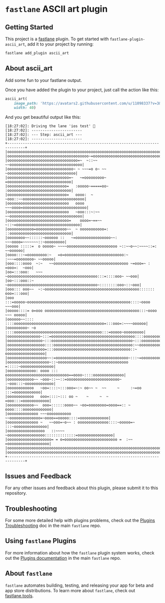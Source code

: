 # `fastlane` ASCII art plugin

<!--
[![fastlane Plugin Badge](https://raw.githubusercontent.com/fastlane/fastlane/master/fastlane/assets/plugin-badge.svg)](https://rubygems.org/gems/fastlane-ascii-art)
-->

## Getting Started

This project is a [fastlane](https://github.com/fastlane/fastlane) plugin. To get started with `fastlane-plugin-ascii_art`, add it to your project by running:

```bash
fastlane add_plugin ascii_art
```

## About ascii_art

Add some fun to your fastlane output.

Once you have added the plugin to your project, just call the action like this:

```ruby
ascii_art(
	image_path: 'https://avatars2.githubusercontent.com/u/11098337?v=3&s=400', 
	width: 40)
```

And you get beautiful output like this:

```
[18:27:02]: Driving the lane 'ios test' 🚀
[18:27:02]: -----------------------
[18:27:02]: --- Step: ascii_art ---
[18:27:02]: -----------------------
+------------------------------------------------------------------------------+
|oooooooooooooooooooooooooooooooooooooooooooooooooooooooooooooooooooooooooooooo|
|ooooooooooooooooooooooooooooooooooooo~=ooooooooooooooooooooooooooooooooooooooo|
|oooooooooooooooooooooooooooooooo=~  ~::~~  ~~ooooooooooooooooooooooooooooooooo|
|oooooooooooooooooooooooooooooo~ ~ ~~~=o o~ ~~ ~ooooooooooooooooooooooooooooooo|
|oooooooooooooooooooooooooooo=~   ~=ooooooooo~   =ooooooooooooooooooooooooooooo|
|ooooooooooooooooooooooooooo=   :ooooo~=====oo~  :ooooooooooooooooooooooooooooo|
|ooooooooooooooooooooooooooo=   oooo:  ~   ~ooo::~~oooooooooooooooooooooooooooo|
|oooooooooooooooooooooooooooo   oooo      ~~~oooo=ooooooooooooooooooooooooooooo|
|oooooooooooooooooooooooooooo   ~ooo:::~:~~ ~~ooooooooooooooooooooooooooooooooo|
|oooooooooooooooooooooooooooo=    oooo=~==~~ ~::~=ooooooooooooooooooooooooooooo|
|oooooooooooo=oooooooooooooo~~  ~ ooooooooooo=:  ::oooooooooooooooooooooooooooo|
|oooooooo~~::::::~oooooo ::   ~=oooooooooooooooo~~: ~~~oooo=~~~~~~~::~ooooooooo|
|ooooo :::::=  o ooooo~ ~~~~ooooooooooooooooooooooo ~::~~o~~:~~~~::=:  ~~oooooo|
|oooo:::~=ooooooooo:~   =o=ooooooooooooooooooooooooooo:~ :~~~=oooooooo~ ~~ooooo|
|ooo::::oooo  ~:~   ~~oooooooooooooooooooooooooooooooooo ~=ooo=~ : =ooo=:  ~ooo|
|oo=:::ooo:   ~~~  ~ooooooooooooooooooooooooooooooooooooooooo:::=::::ooo~ ~~ooo|
|oo~:::ooo::~     ~ooooooooooooooooooooooooooooooooooooooooo~::::::::ooo~::~ooo|
|ooo::: ooo~~  ~:~ooooooooooooooooooooooooooooooooooooooooooo::::::: ooo=:::ooo|
|ooo :::=ooooo~ooooooooooooooooooooooooooooooooooooooooooooooo::::~oooo  ~~~ooo|
|ooooo::::= o=ooo ooooooooooooooooooooooooooooooooooooooooooo:::~oooo ~~~ ooooo|
|oooooo~~::::  ::::ooooooooooooooooooooooooooooooooooooooooo=:::ooo=:~~~~oooooo|
|ooooooooo~ ~o  ::::oooooooooooooooooooooooooooooooooooooooo:::=ooooo~ooooooooo|
|ooooooooooooooo~:::=oooooooooooooooooooooooooooooooooooooo::::oooooooooooooooo|
|oooooooooooooooo~:::ooooooooooooooooooooooooooooooooooooo~:::ooooooooooooooooo|
|ooooooooooooooooo::::oooooooooooooooooooooooooooooooooooo:~~oooooooooooooooooo|
|ooooooooooooooooo=:::ooooooooooooooooooooooooooooooooooo::~ oooooooooooooooooo|
|oooooooooooooooooo~~:=ooooooooooooooooooooooooooooooooo~:::~=ooooooooooooooooo|
|ooooooooooooooooooo~::~oooooooooooooooooooooooooooooooo =:::::~ooooooooooooooo|
|ooooooooooooo: oooo ::: ooooooooooooooooooooooooooooo==oooo~::::oooooooooooooo|
|oooooooooooo~~ ~ooo~::~~::=oooooooooooooooooooooooo~    :~ooo:::~ooooooooooooo|
|oooooooooooo   ~oo=::::~:::ooo=~:~ oo~~ ~  ~~     ~     :~=oo :::=oooooooooooo|
|oooooooooooo   ooo=::::~::: oo ~    ~     ~  ~            =ooo:::=oooooooooooo|
|oooooooooooo~~  ooo=::::::oooo~~ ~oo=oooooooo=oooo==:: ~ oooo::::ooooooooooooo|
|oooooooooooooo ~~~ooooooooooo  ~~oooooooooooooo=~oooo==ooooo::::=ooooooooooooo|
|oooooooooooooo ~   ~~ooo=~o~~ : oooooooooooooo::::~ooooo=~ :::~ooooooooooooooo|
|ooooooooooooooooo   ::~~~~   ~ooooooooooooooooo::::::::::::::=oooooooooooooooo|
|oooooooooooooooooooo= = o=oooooooooooooooooooooooo =  :~~ =ooooooooooooooooooo|
|oooooooooooooooooooooooooooooooooooooooooooooooooooooooooooooooooooooooooooooo|
|oooooooooooooooooooooooooooooooooooooooooooooooooooooooooooooooooooooooooooooo|
+------------------------------------------------------------------------------+
```

## Issues and Feedback

For any other issues and feedback about this plugin, please submit it to this repository.

## Troubleshooting

For some more detailed help with plugins problems, check out the [Plugins Troubleshooting](https://github.com/fastlane/fastlane/blob/master/fastlane/docs/PluginsTroubleshooting.md) doc in the main `fastlane` repo.

## Using `fastlane` Plugins

For more information about how the `fastlane` plugin system works, check out the [Plugins documentation](https://github.com/fastlane/fastlane/blob/master/fastlane/docs/Plugins.md) in the main `fastlane` repo.

## About `fastlane`

`fastlane` automates building, testing, and releasing your app for beta and app store distributions. To learn more about `fastlane`, check out [fastlane.tools](https://fastlane.tools).

